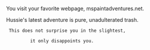 You visit your favorite webpage, mspaintadventures.net.

Hussie's latest adventure is pure, unadulterated trash.

     This does not surprise you in the slightest,

             it only disappoints you.